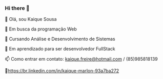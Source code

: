 ### Hi there 👋
👋 Olá, sou Kaique Sousa

👀 Em busca da programação Web

🌱 Cursando Análise e Desenvolvimento de Sistemas

🖤 Em aprendizado para ser desenvolvedor FullStack

📫 Como entrar em contato: kaique.freire@hotmail.com / (85)985818139

🧷https://br.linkedin.com/in/kaique-marlon-93a7ba272
